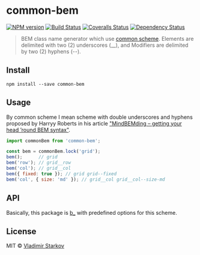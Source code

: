 # common-bem

[![NPM version][npm-image]][npm-url]
[![Build Status][travis-image]][travis-url]
[![Coveralls Status][coveralls-image]][coveralls-url]
[![Dependency Status][depstat-image]][depstat-url]

> BEM class name generator which use [common scheme][mindbemding]. Elements are delimited with two (2) underscores (__), and Modifiers are delimited by two (2) hyphens (--).

## Install

    npm install --save common-bem

## Usage

By common scheme I mean scheme with double underscores and hyphens proposed by Harryy Roberts in his article ["MindBEMding – getting your head ’round BEM syntax"][mindbemding].

[mindbemding]: http://csswizardry.com/2013/01/mindbemding-getting-your-head-round-bem-syntax/
[b_]: https://npmjs.org/package/b_

```js
import commonBem from 'common-bem';

const bem = commonBem.lock('grid');
bem();      // grid
bem('row'); // grid__row
bem('col'); // grid__col
bem({ fixed: true }); // grid grid--fixed
bem('col', { size: 'md' }); // grid__col grid__col--size-md
```

## API

Basically, this package is [b_](b_) with predefined options for this scheme.

## License

MIT © [Vladimir Starkov](https://iamstarkov.com)

[npm-url]: https://npmjs.org/package/common-bem
[npm-image]: https://img.shields.io/npm/v/common-bem.svg?style=flat-square

[travis-url]: https://travis-ci.org/iamstarkov/common-bem
[travis-image]: https://img.shields.io/travis/iamstarkov/common-bem.svg?style=flat-square

[coveralls-url]: https://coveralls.io/r/iamstarkov/common-bem
[coveralls-image]: https://img.shields.io/coveralls/iamstarkov/common-bem.svg?style=flat-square

[depstat-url]: https://david-dm.org/iamstarkov/common-bem
[depstat-image]: https://david-dm.org/iamstarkov/common-bem.svg?style=flat-square
